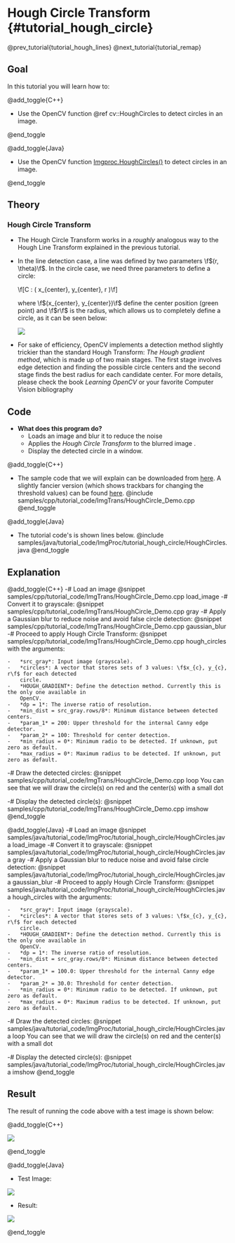 Hough Circle Transform {#tutorial_hough_circle}
======================

@prev_tutorial{tutorial_hough_lines}
@next_tutorial{tutorial_remap}

Goal
----

In this tutorial you will learn how to:

@add_toggle{C++}

-   Use the OpenCV function @ref cv::HoughCircles to detect circles in an image.

@end_toggle

@add_toggle{Java}

-   Use the OpenCV function [Imgproc.HoughCircles()] to detect circles in an image.

@end_toggle

Theory
------

### Hough Circle Transform

-   The Hough Circle Transform works in a *roughly* analogous way to the Hough Line Transform
    explained in the previous tutorial.
-   In the line detection case, a line was defined by two parameters \f$(r, \theta)\f$. In the circle
    case, we need three parameters to define a circle:

    \f[C : ( x_{center}, y_{center}, r )\f]

    where \f$(x_{center}, y_{center})\f$ define the center position (green point) and \f$r\f$ is the radius,
    which allows us to completely define a circle, as it can be seen below:

    ![](images/Hough_Circle_Tutorial_Theory_0.jpg)

-   For sake of efficiency, OpenCV implements a detection method slightly trickier than the standard
    Hough Transform: *The Hough gradient method*, which is made up of two main stages. The first
    stage involves edge detection and finding the possible circle centers and the second stage finds
    the best radius for each candidate center. For more details, please check the book *Learning
    OpenCV* or your favorite Computer Vision bibliography

Code
----

-  **What does this program do?**
    -   Loads an image and blur it to reduce the noise
    -   Applies the *Hough Circle Transform* to the blurred image .
    -   Display the detected circle in a window.

@add_toggle{C++}
-  The sample code that we will explain can be downloaded from [here](https://github.com/Itseez/opencv/tree/master/samples/cpp/houghcircles.cpp).
    A slightly fancier version (which shows trackbars for
    changing the threshold values) can be found [here](https://github.com/Itseez/opencv/tree/master/samples/cpp/tutorial_code/ImgTrans/HoughCircle_Demo.cpp).
    @include samples/cpp/tutorial_code/ImgTrans/HoughCircle_Demo.cpp
@end_toggle

@add_toggle{Java}

-  The tutorial code's is shown lines below.
    @include samples/java/tutorial_code/ImgProc/tutorial_hough_circle/HoughCircles.java
@end_toggle

Explanation
-----------

@add_toggle{C++}
-#  Load an image
    @snippet samples/cpp/tutorial_code/ImgTrans/HoughCircle_Demo.cpp load_image
-#  Convert it to grayscale:
    @snippet samples/cpp/tutorial_code/ImgTrans/HoughCircle_Demo.cpp gray
-#  Apply a Gaussian blur to reduce noise and avoid false circle detection:
    @snippet samples/cpp/tutorial_code/ImgTrans/HoughCircle_Demo.cpp gaussian_blur
-#  Proceed to apply Hough Circle Transform:
    @snippet samples/cpp/tutorial_code/ImgTrans/HoughCircle_Demo.cpp hough_circles
    with the arguments:

    -   *src_gray*: Input image (grayscale).
    -   *circles*: A vector that stores sets of 3 values: \f$x_{c}, y_{c}, r\f$ for each detected
        circle.
    -   *HOUGH_GRADIENT*: Define the detection method. Currently this is the only one available in
        OpenCV.
    -   *dp = 1*: The inverse ratio of resolution.
    -   *min_dist = src_gray.rows/8*: Minimum distance between detected centers.
    -   *param_1* = 200: Upper threshold for the internal Canny edge detector.
    -   *param_2* = 100: Threshold for center detection.
    -   *min_radius = 0*: Minimum radio to be detected. If unknown, put zero as default.
    -   *max_radius = 0*: Maximum radius to be detected. If unknown, put zero as default.

-#  Draw the detected circles:
    @snippet samples/cpp/tutorial_code/ImgTrans/HoughCircle_Demo.cpp loop
    You can see that we will draw the circle(s) on red and the center(s) with a small dot

-#  Display the detected circle(s):
    @snippet samples/cpp/tutorial_code/ImgTrans/HoughCircle_Demo.cpp imshow
@end_toggle

@add_toggle{Java}
-#  Load an image
    @snippet samples/java/tutorial_code/ImgProc/tutorial_hough_circle/HoughCircles.java load_image
-#  Convert it to grayscale:
    @snippet samples/java/tutorial_code/ImgProc/tutorial_hough_circle/HoughCircles.java gray
-#  Apply a Gaussian blur to reduce noise and avoid false circle detection:
    @snippet samples/java/tutorial_code/ImgProc/tutorial_hough_circle/HoughCircles.java gaussian_blur
-#  Proceed to apply Hough Circle Transform:
    @snippet samples/java/tutorial_code/ImgProc/tutorial_hough_circle/HoughCircles.java hough_circles
    with the arguments:

    -   *src_gray*: Input image (grayscale).
    -   *circles*: A vector that stores sets of 3 values: \f$x_{c}, y_{c}, r\f$ for each detected
        circle.
    -   *HOUGH_GRADIENT*: Define the detection method. Currently this is the only one available in
        OpenCV.
    -   *dp = 1*: The inverse ratio of resolution.
    -   *min_dist = src_gray.rows/8*: Minimum distance between detected centers.
    -   *param_1* = 100.0: Upper threshold for the internal Canny edge detector.
    -   *param_2* = 30.0: Threshold for center detection.
    -   *min_radius = 0*: Minimum radio to be detected. If unknown, put zero as default.
    -   *max_radius = 0*: Maximum radius to be detected. If unknown, put zero as default.

-#  Draw the detected circles:
    @snippet samples/java/tutorial_code/ImgProc/tutorial_hough_circle/HoughCircles.java loop
    You can see that we will draw the circle(s) on red and the center(s) with a small dot

-#  Display the detected circle(s):
    @snippet samples/java/tutorial_code/ImgProc/tutorial_hough_circle/HoughCircles.java imshow
@end_toggle

Result
------

The result of running the code above with a test image is shown below:

@add_toggle{C++}

![](images/Hough_Circle_Tutorial_Result.jpg)

@end_toggle

@add_toggle{Java}

 - Test Image:

![](images/smarties.png)

 - Result:

![](images/smarties_result.png)

@end_toggle

<!-- invisible references list -->
[Imgproc.HoughCircles()]: http://docs.opencv.org/java/3.1.0/org/opencv/imgproc/Imgproc.html#HoughCircles-org.opencv.core.Mat-org.opencv.core.Mat-int-double-double-
